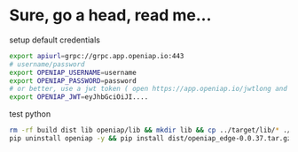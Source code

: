 # Sure, go a head, read me...
setup default credentials
```bash
export apiurl=grpc://grpc.app.openiap.io:443
# username/password
export OPENIAP_USERNAME=username
export OPENIAP_PASSWORD=password
# or better, use a jwt token ( open https://app.openiap.io/jwtlong and copy the jwt value)
export OPENIAP_JWT=eyJhbGciOiJI....
```

test python
```bash
rm -rf build dist lib openiap/lib && mkdir lib && cp ../target/lib/* ./openiap/lib && python setup.py sdist # python -m build --wheel
pip uninstall openiap -y && pip install dist/openiap_edge-0.0.37.tar.gz && python test.py
```